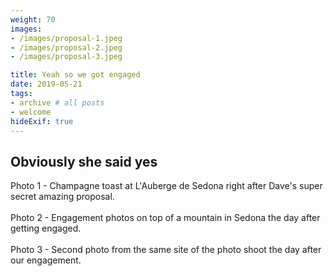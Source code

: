 ```yaml
---
weight: 70
images:
- /images/proposal-1.jpeg
- /images/proposal-2.jpeg
- /images/proposal-3.jpeg

title: Yeah so we got engaged
date: 2019-05-21
tags:
- archive # all posts
- welcome
hideExif: true
---
```


## Obviously she said yes

Photo 1 - Champagne toast at L'Auberge de Sedona right after Dave's super secret amazing proposal.
<br><br>
Photo 2 - Engagement photos on top of a mountain in Sedona the day after getting engaged.
<br><br>
Photo 3 - Second photo from the same site of the photo shoot the day after our engagement.
<br><br>

